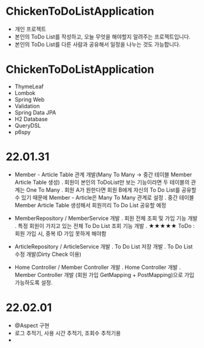 # ChickenToDoListApplication
- 개인 프로젝트
- 본인의 ToDo List를 작성하고, 오늘 무엇을 해야할지 알려주는 프로젝트입니다.
- 본인의 ToDo List를 다른 사람과 공유해서 일정을 나누는 것도 가능합니다.  


# ChickenToDoListApplication
- ThymeLeaf
- Lombok
- Spring Web
- Validation
- Spring Data JPA
- H2 Database
- QueryDSL
- p6spy


# 22.01.31
- Member - Article Table 관계 개발(Many To Many → 중간 테이블 Member Article Table 생성)
. 회원이 본인의 ToDoList만 보는 기능이라면 두 테이블의 관계는 One To Many
. 회원 A가 원한다면 회원 B에게 자신의 To Do List를 공유할 수 있기 때문에 Member - Article은 Many To Many 관계로 설정
. 중간 테이블 Member Article Table 생성해서 회원끼리 To Do List 공유할 예정

- MemberRepository / MemberService 개발
. 회원 전체 조회 및 가입 기능 개발
. 특정 회원이 가지고 있는 전체 To Do List 조회 기능 개발
. ★★★★★ ToDo : 회원 가입 시, 중복 ID 가입 못하게 해야함 

- ArticleRepository / ArticleService 개발
. To Do List 저장 개발
. To Do List 수정 개발(Dirty Check 이용)

- Home Controller / Member Controller 개발
. Home Controller 개발
. Member Controller 개발 (회원 가입 GetMapping + PostMapping)으로 가입 가능하도록 설정. 


# 22.02.01
- @Aspect 구현
- 로그 추적기, 사용 시간 추적기, 조회수 추적기용 
- 

